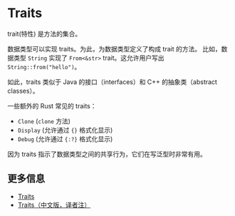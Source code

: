 # Traits

trait(特性) 是方法的集合。

数据类型可以实现 traits。为此，为数据类型定义了构成 trait 的方法。
比如，数据类型 `String` 实现了 `From<&str>` trait。这允许用户写出 `String::from("hello")`。

如此，traits 类似于 Java 的接口（interfaces）和 C++ 的抽象类（abstract classes）。

一些额外的 Rust 常见的 traits：
- `Clone` (`clone` 方法)
- `Display` (允许通过 `{}` 格式化显示)
- `Debug` (允许通过 `{:?}` 格式化显示)

因为 traits 指示了数据类型之间的共享行为，它们在写泛型时非常有用。


## 更多信息

- [Traits](https://doc.rust-lang.org/book/ch10-02-traits.html)
- [Traits（中文版，译者注）](https://rustwiki.org/zh-CN/book/ch10-02-traits.html)

